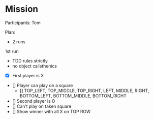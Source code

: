# Mission
Participants:
Tom

Plan:
- 2 runs

1st run
- TDD rules strictly
- no object calisthenics

- [X] First player is X
- [] Player can play on a square
  - [] TOP_LEFT, TOP_MIDDLE, TOP_RIGHT, LEFT, MIDDLE, RIGHT, BOTTOM_LEFT, BOTTOM_MIDDLE, BOTTOM_RIGHT 
- [] Second player is O
- [] Can't play on taken square
- [] Show winner with all X on TOP ROW